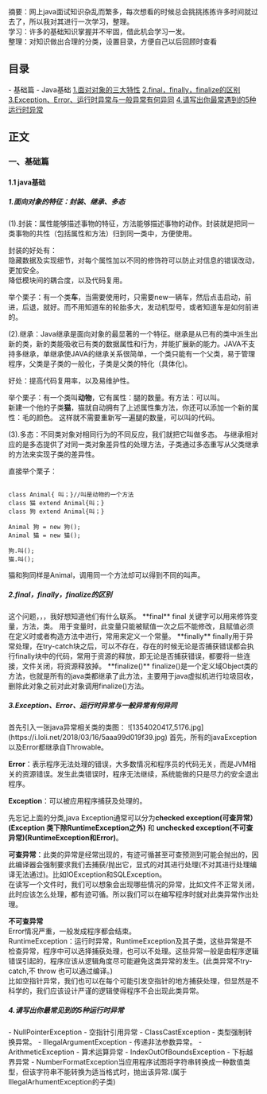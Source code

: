 摘要：网上java面试知识杂乱而繁多，每次想看的时候总会挑挑拣拣许多时间就过去了，所以我对其进行一次学习，整理。  
学习：许多的基础知识掌握并不牢固，借此机会学习一发。  
整理：对知识做出合理的分类，设置目录，方便自己以后回顾时查看
<h2>目录</h2>
 - 基础篇
    - Java基础  
         <a href="#1.1.1">1.面对对象的三大特性</a>  
         <a href="#1.1.2">2.final，finally，finalize的区别</a>  
         <a href="#1.1.3">3.Exception、Error、运行时异常与一般异常有何异同</a>  
         <a href="#1.1.4">4.请写出你最常遇到的5种运行时异常</a>


<h2>正文</h2>
<h3>一、基础篇</h3>
<h4>1.1 java基础</h4>
<h5 id="1.1.1">1.面向对象的特征：封装、继承、多态  </h5>  

(1).封装：属性能够描述事物的特征，方法能够描述事物的动作。封装就是把同一类事物的共性（包括属性和方法）归到同一类中，方便使用。

封装的好处有：  
隐藏数据及实现细节，对每个属性加以不同的修饰符可以防止对信息的错误改动，更加安全。   
降低模块间的耦合度，以及代码复用。  

举个栗子：有一个类<b>车</b>，当需要使用时，只需要new一辆车，然后点击启动，前进，后退，就好。而不用知道车的轮胎多大，发动机型号，或者知道车是如何前进的。  

(2).继承：Java继承是面向对象的最显著的一个特征。继承是从已有的类中派生出新的类，新的类能吸收已有类的数据属性和行为，并能扩展新的能力。JAVA不支持多继承，单继承使JAVA的继承关系很简单，一个类只能有一个父类，易于管理程序，父类是子类的一般化，子类是父类的特化（具体化)。

好处：提高代码复用率，以及易维护性。  

举个栗子：有一个类叫<b>动物</b>，它有属性：腿的数量。有方法：可以叫。  
新建一个他的子类<b>猫</b>，猫就自动拥有了上述属性集方法，你还可以添加一个新的属性：毛的颜色。
这样就不需要重新写一遍腿的数量，可以叫的代码。  

(3).多态：不同类对象对相同行为的不同反应，我们就把它叫做多态。 与继承相对应的是多态提供了对同一类对象差异性的处理方法，子类通过多态重写从父类继承的方法来实现子类的差异性。  

直接举个栗子：  
<pre><code>
class Animal{ 叫；}//叫是动物的一个方法  
class 猫 extend Animal{叫；}
class 狗 extend Animal{叫；}

Animal 狗 = new 狗();
Animal 猫 = new 猫();  

狗.叫();  
猫.叫();
</code></pre>  
猫和狗同样是Animal，调用同一个方法却可以得到不同的叫声。

<h5 id="1.1.2">2.final，finally，finalize的区别</h5>  
这个问题，，，我好想知道他们有什么联系。  
**final**  
final 关键字可以用来修饰变量，方法，类。  
用于变量时，此变量只能被赋值一次之后不能修改，且赋值必须在定义时或者构造方法中进行，常用来定义一个常量。  
**finally**  
finally用于异常处理，在try-catch块之后，可以不存在，存在的时候无论是否捕获错误都会执行finally块中的代码，常用于资源的释放，即无论是否捕获错误，都要将一些连接，文件关闭，将资源释放掉。
**finalize()**  
finalize()是一个定义域Object类的方法，也就是所有的java类都继承了此方法，主要用于java虚拟机进行垃圾回收，删除此对象之前对此对象调用finalize()方法。    

  
  
<h5 id="1.1.3">3.Exception、Error、运行时异常与一般异常有何异同</h5>
首先引入一张java异常相关类的类图：  
![1354020417_5176.jpg](https://i.loli.net/2018/03/16/5aaa99d019f39.jpg)
首先，所有的javaException以及Error都继承自Throwable。   
 
**Error**：表示程序无法处理的错误，大多数情况和程序员的代码无关，而是JVM相关的资源错误。发生此类错误时，程序无法继续，系统能做的只是尽力的安全退出程序。  

**Exception**：可以被应用程序捕获及处理的。  

先忘记上面的分类,java Exception通常可以分为**checked exception(可查异常）(Exception 类下除RuntimeException之外)** 和 **unchecked exception(不可查异常)(RuntimeException和Error)**。

**可查异常**：此类的异常是经常出现的，有迹可循甚至可查预测到可能会抛出的，因此编译器会强制要求我们去捕获/抛出它，显式的对其进行处理(不对其进行处理编译无法通过)。比如IOException和SQLException。  
在读写一个文件时，我们可以想象会出现哪些情况的异常，比如文件不正常关闭，此时应该怎么处理，都有迹可循。所以我们可以在编写程序时就对此类异常作出处理。  

**不可查异常**  
Error情况严重，一般发成程序都会结束。  
RuntimeException：运行时异常，RuntimeException及其子类，这些异常是不检查异常，程序中可以选择捕获处理，也可以不处理。这些异常一般是由程序逻辑错误引起的，程序应该从逻辑角度尽可能避免这类异常的发生。(此类异常不try-catch,不 throw 也可以通过编译。)  
比如空指针异常，我们也可以在每个可能引发空指针的地方捕获处理，但显然是不科学的，我们应该设计严谨的逻辑使得程序不会出现此类异常。  

<h5 id="1.1.4">4.请写出你最常见到的5种运行时异常</h5>
- NullPointerException - 空指针引用异常  
- ClassCastException - 类型强制转换异常。  
- IllegalArgumentException - 传递非法参数异常。  
- ArithmeticException - 算术运算异常  
- IndexOutOfBoundsException - 下标越界异常  
- NumberFormatException当应用程序试图将字符串转换成一种数值类型，但该字符串不能转换为适当格式时，抛出该异常.(属于IllegalArhumentException的子类)